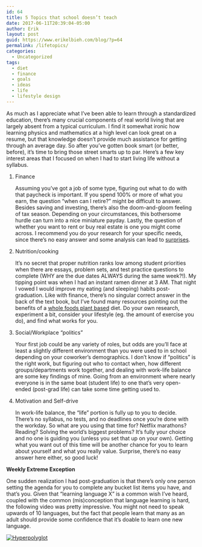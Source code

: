 ```yaml
---
id: 64
title: 5 Topics that school doesn’t teach
date: 2017-06-11T20:39:04-05:00
author: Erik
layout: post
guid: https://www.erikelbieh.com/blog/?p=64
permalink: /lifetopics/
categories:
  - Uncategorized
tags:
  - diet
  - finance
  - goals
  - ideas
  - life
  - lifestyle design
---
```

As much as I appreciate what I’ve been able to learn through a standardized education, there’s many crucial components of real world living that are largely absent from a typical curriculum. I find it somewhat ironic how learning physics and mathematics at a high level can look great on a resume, but that knowledge doesn’t provide much assistance for getting through an average day. So after you’ve gotten book smart (or better, before), it’s time to bring those street smarts up to par. Here’s a few key interest areas that I focused on when I had to start living life without a syllabus.

1. Finance

    Assuming you’ve got a job of some type, figuring out what to do with that paycheck is important. If you spend 100% or more of what you earn, the question “when can I retire?” might be difficult to answer. Besides saving and investing, there’s also the doom-and-gloom feeling of tax season. Depending on your circumstances, this bothersome hurdle can turn into a nice miniature payday. Lastly, the question of whether you want to rent or buy real estate is one you might come across. I recommend you do your research for your specific needs, since there’s no easy answer and some analysis can lead to [surprises](http://www.millennial-revolution.com/rent/bought-house-back-2012/).

2. Nutrition/cooking

    It’s no secret that proper nutrition ranks low among student priorities when there are essays, problem sets, and test practice questions to complete (WHY are the due dates ALWAYS during the same week?!). My tipping point was when I had an instant ramen dinner at 3 AM. That night I vowed I would improve my eating (and sleeping) habits post-graduation. Like with finance, there’s no singular correct answer in the back of the text book, but I&#8217;ve found many resources pointing out the benefits of a [whole foods plant based](https://www.forksoverknives.com/whole-food-plant-based-diet/) diet. Do your own research, experiment a bit, consider your lifestyle (eg. the amount of exercise you do), and find what works for you.

3. Social/Workplace “politics”

    Your first job could be any variety of roles, but odds are you’ll face at least a slightly different environment than you were used to in school depending on your coworker’s demographics. I don’t know if “politics” is the right work, but figuring out who to contact when, how different groups/departments work together, and dealing with work-life balance are some key findings of mine. Going from an environment where nearly everyone is in the same boat (student life) to one that’s very open-ended (post-grad life) can take some time getting used to.

4. Motivation and Self-drive

    In work-life balance, the “life” portion is fully up to you to decide. There’s no syllabus, no tests, and no deadlines once you’re done with the workday. So what are you using that time for? Netflix marathons? Reading? Solving the world’s biggest problems? It’s fully your choice and no one is guiding you (unless you set that up on your own). Getting what you want out of this time will be another chance for you to learn about yourself and what you really value. Surprise, there’s no easy answer here either, so good luck!

**Weekly Extreme Exception**

One sudden realization I had post-graduation is that there’s only one person setting the agenda for you to complete any bucket list items you have, and that’s you. Given that “learning language X” is a common wish I’ve heard, coupled with the common (mis)conception that language learning is hard, the following video was pretty impressive. You might not need to speak upwards of 10 languages, but the fact that people learn that many as an adult should provide some confidence that it&#8217;s doable to learn one new language.

[![Hyperpolyglot](http://img.youtube.com/vi/ngJMPJa2Aoo/0.jpg)](http://www.youtube.com/watch?time_continue=129&v=ngJMPJa2Aoo "Introducing Emanuele Marini, Hyperpolyglot")
